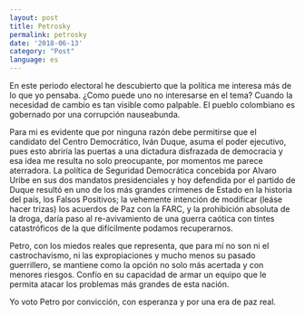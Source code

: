 ```yaml
---
layout: post
title: Petrosky
permalink: petrosky
date: '2018-06-13'
category: "Post"
language: es
---
```

En este periodo electoral he descubierto que la política me interesa más de lo que yo pensaba. ¿Como puede uno no interesarse en el tema? Cuando la necesidad de cambio es tan visible como palpable. El pueblo colombiano es gobernado por una corrupción nauseabunda.

Para mi es evidente que por ninguna razón debe permitirse que el candidato del Centro Democrático, Iván Duque, asuma el poder ejecutivo, pues esto abriría las puertas a una dictadura disfrazada de democracia y esa idea me resulta no solo preocupante, por momentos me parece aterradora. La política de Seguridad Democrática concebida por Alvaro Uribe en sus dos mandatos presidenciales y hoy defendida por el partido de Duque resultó en uno de los más grandes crímenes de Estado en la historia del país, los Falsos Positivos; la vehemente intención de modificar (leáse hacer trizas) los acuerdos de Paz con la FARC, y la prohibición absoluta de la droga, daría paso al re-avivamiento de una guerra caótica con tintes catastróficos de la que difícilmente podamos recuperarnos.

Petro, con los miedos reales que representa, que para mí no son ni el castrochavismo, ni las expropiaciones y mucho menos su pasado guerrillero, se mantiene como la opción no solo más acertada y con menores riesgos. Confío en su capacidad de armar un equipo que le permita atacar los problemas más grandes de esta nación.

Yo voto Petro por convicción, con esperanza y por una era de paz real.